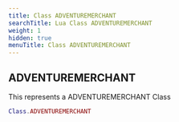```yaml
---
title: Class ADVENTUREMERCHANT
searchTitle: Lua Class ADVENTUREMERCHANT
weight: 1
hidden: true
menuTitle: Class ADVENTUREMERCHANT
---
```

## ADVENTUREMERCHANT

This represents a ADVENTUREMERCHANT Class
```lua
Class.ADVENTUREMERCHANT
```